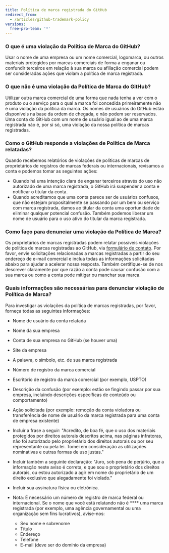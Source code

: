 ```yaml
---
title: Política de marca registrada do GitHub
redirect_from:
  - /articles/github-trademark-policy
versions:
  free-pro-team: '*'
---
```


### O que é uma violação da Política de Marca do GitHub?

Usar o nome de uma empresa ou um nome comercial, logomarca, ou outros materiais protegidos por marcas comerciais de forma a enganar ou confundir terceiros em relação à sua marca ou afiliação comercial podem ser consideradas ações que violam a política de marca registrada.

### O que não é uma violação da Política de Marca do GitHub?

Utilizar outra marca comercial de uma forma que nada tenha a ver com o produto ou o serviço para o qual a marca foi concedida primeiramente não é uma violação da política da marca. Os nomes de usuários do GitHub estão disponíveis na base da ordem de chegada, e não podem ser reservados. Uma conta do GitHub com um nome de usuário igual ao de uma marca registrada não é, por si só, uma violação da nossa política de marcas registradas.

### Como o GitHub responde a violações de Política de Marca relatadas?

Quando recebemos relatórios de violações de políticas de marcas de proprietários de registros de marcas federais ou internacionais, revisamos a conta e podemos tomar as seguintes ações:

* Quando há uma intenção clara de enganar terceiros através do uso não autorizado de uma marca registrada, o GitHub irá suspender a conta e notificar o titular da conta.
* Quando acreditamos que uma conta parece ser de usuários confusos, que não estejam propositalmente se passando por um bem ou serviço com marca registrada, damos ao titular da conta uma oportunidade de eliminar qualquer potencial confusão. Também podemos liberar um nome de usuário para o uso ativo do titular da marca registrada.

### Como faço para denunciar uma violação da Política de Marca?

Os proprietários de marcas registradas podem relatar possíveis violações de política de marcas registradas ao GitHub, via [formulário de contato](https://support.github.com/contact). Por favor, envie solicitações relacionadas a marcas registradas a partir do seu endereço de e-mail comercial e inclua todas as informações solicitadas abaixo para ajudar a acelerar nossa resposta. Também certifique-se de nos descrever claramente por que razão a conta pode causar confusão com a sua marca ou como a conta pode mitigar ou manchar sua marca.

### Quais informações são necessárias para denunciar violação de Política de Marca?

Para investigar as violações da política de marcas registradas, por favor, forneça todas as seguintes informações:

* Nome de usuário da conta relatada
* Nome da sua empresa
* Conta de sua empresa no GitHub (se houver uma)
* Site da empresa
* A palavra, o símbolo, etc. de sua marca registrada
* Número de registro da marca comercial
* Escritório de registro da marca comercial (por exemplo, USPTO)
* Descrição da confusão (por exemplo: estão se fingindo passar por sua empresa, incluindo descrições específicas de conteúdo ou comportamento)
* Ação solicitada (por exemplo: remoção da conta violadora ou transferência de nome de usuário da marca registrada para uma conta de empresa existente)
* Incluir a frase a seguir: "Acredito, de boa fé, que o uso dos materiais protegidos por direitos autorais descritos acima, nas páginas infratoras, não foi autorizado pelo proprietário dos direitos autorais ou por seu representante ou pela lei. Tomei em consideração as utilizações nominativas e outras formas de uso justas."
* Incluir também a seguinte declaração: "Juro, sob pena de perjúrio, que a informação neste aviso é correta, e que sou o proprietário dos direitos autorais, ou estou autorizado a agir em nome do proprietário de um direito exclusivo que alegadamente foi violado."
* Incluir sua assinatura física ou eletrônica.

* Nota: É necessário um número de registro de marca federal ou internacional. Se o nome que você está relatando não é **** uma marca registrada (por exemplo, uma agência governamental ou uma organização sem fins lucrativos), avise-nos:
    * Seu nome e sobrenome
    * Título
    * Endereço
    * Telefone
    * E-mail (deve ser do domínio da empresa)
